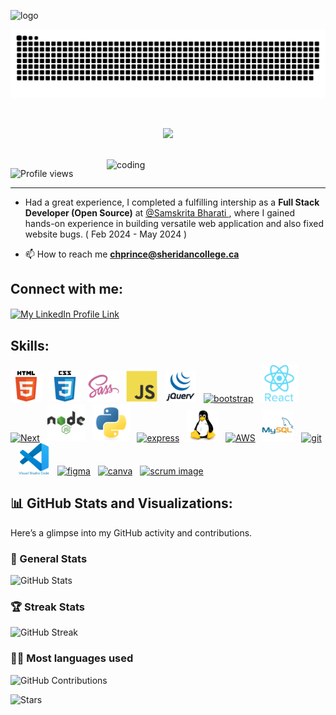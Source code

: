 ![logo](https://i0.wp.com/plopdo.com/wp-content/uploads/2021/10/Web-Development-San-Francisco-1.jpeg?w=1000&ssl=1)

![chprince snake gif](https://github.com/chprince11/chprince11/blob/main/snakeGraph.svg)

<br>
<p align="center">
  <img src="https://readme-typing-svg.demolab.com?font=Fira+Code&amp;weight=700&amp;size=35&amp;duration=1500&amp;pause=800&amp;color=1255FF&amp;center=true&amp;vCenter=true&amp;random=false&amp;width=605&amp;lines=Hi, Prince+here!.+;Front-End+%2F+React+Developer.">
</p>
<br>

<img align="right" alt="coding" width="350px" src="https://user-images.githubusercontent.com/55389276/140866485-8fb1c876-9a8f-4d6a-98dc-08c4981eaf70.gif">

![Profile views](https://komarev.com/ghpvc/?username=chprince11&style=for-the-badge&abbreviated=true) 

---

- Had a great experience, I completed a fulfilling intership as a **Full Stack Developer (Open Source)** at <a href="https://samskritabharati.in/" target="_blank"> @Samskrita Bharati </a>, where I gained hands-on experience in building versatile web application and also fixed website bugs. ( Feb 2024 - May 2024 )
  
- 📫 How to reach me **chprince@sheridancollege.ca**
  
<h2 class="heading-element" dir="auto">Connect with me:</h2>
  
<p align="left">
<a href="http://www.linkedin.com/in/prince011" target="blank"><img align="center" src="https://raw.githubusercontent.com/rahuldkjain/github-profile-readme-generator/master/src/images/icons/Social/linked-in-alt.svg" alt="My LinkedIn Profile Link" height="40" width="50" /></a>
</p>
<div align="left">
  <h2 class="heading-element" dir="auto">Skills:</h2>
  
  <a href="https://www.w3schools.com/html/" target="_blank" rel="noopener noreferrer"><img src="https://raw.githubusercontent.com/devicons/devicon/master/icons/html5/html5-original-wordmark.svg" alt="html5" width="50" height="50"/></a>&nbsp;&nbsp;
  <a href="https://www.w3schools.com/css/" target="_blank" rel="noopener noreferrer"><img src="https://raw.githubusercontent.com/devicons/devicon/master/icons/css3/css3-original-wordmark.svg" alt="css3" width="50" height="50"/></a>&nbsp;&nbsp;
  <a href="https://sass-lang.com/" target="_blank" rel="noopener noreferrer"><img src="https://raw.githubusercontent.com/devicons/devicon/master/icons/sass/sass-original.svg" alt="sass" width="50" height="50"/></a>&nbsp;&nbsp;
  <a href="https://developer.mozilla.org/en-US/docs/Web/JavaScript" target="_blank" rel="noopener noreferrer"><img src="https://raw.githubusercontent.com/devicons/devicon/master/icons/javascript/javascript-original.svg" alt="javascript" width="50" height="50"/></a>&nbsp;&nbsp;
  <a href="https://jquery.com/" target="_blank" rel="noopener noreferrer"><img src="https://raw.githubusercontent.com/devicons/devicon/master/icons/jquery/jquery-original-wordmark.svg" alt="jquery" width="50" height="50"/></a>&nbsp;&nbsp;
  <a href="https://getbootstrap.com/" target="_blank" rel="noopener noreferrer"><img src="https://getbootstrap.com/docs/5.0/assets/brand/bootstrap-logo.svg" alt="bootstrap" width="50" height="50"/></a>&nbsp;&nbsp;
  <a href="https://reactjs.org/" target="_blank" rel="noopener noreferrer"><img src="https://raw.githubusercontent.com/devicons/devicon/master/icons/react/react-original-wordmark.svg" alt="react" width="60" height="60"/></a>&nbsp;&nbsp;
  <a href="https://nextjs.org/" target="_blank" rel="noopener noreferrer"><img src="https://images-cdn.openxcell.com/wp-content/uploads/2024/07/24154156/dango-inner-2.webp" alt="Next" width="60" height="60"/></a>&nbsp;&nbsp;
  <a href="https://nodejs.org/" target="_blank" rel="noopener noreferrer"><img src="https://raw.githubusercontent.com/devicons/devicon/master/icons/nodejs/nodejs-original-wordmark.svg" alt="nodejs" width="60" height="60"/></a>&nbsp;&nbsp;
   <a href="https://www.python.org/" target="_blank" rel="noopener noreferrer"><img src="https://raw.githubusercontent.com/devicons/devicon/master/icons/python/python-original.svg" alt="python" width="60" height="60"/></a>&nbsp;&nbsp;
  <a href="https://expressjs.com/" target="_blank" rel="noopener noreferrer"><img src="https://encrypted-tbn0.gstatic.com/images?q=tbn:ANd9GcTI3nGP9w-Ol7H0GYUnDUdCwqnoLwRzoe_cmA&s" alt="express" width="60" height="60"/></a>&nbsp;&nbsp;
   <a href="https://www.linux.org/" target="_blank" rel="noopener noreferrer"><img src="https://raw.githubusercontent.com/devicons/devicon/master/icons/linux/linux-original.svg" alt="linux" width="50" height="50"/></a>&nbsp;&nbsp;
  <a href="https://aws.amazon.com/ec2/?nc2=h_ql_prod_fs_ec2" target="_blank" rel="noopener noreferrer"><img src="https://www.cascadeo.com/wp-content/uploads/2022/11/KRgw2UkV_400x400.jpg" alt="AWS" width="50" height="50"/></a>&nbsp;&nbsp;
  <a href="https://www.mysql.com/" target="_blank" rel="noopener noreferrer"><img src="https://raw.githubusercontent.com/devicons/devicon/master/icons/mysql/mysql-original-wordmark.svg" alt="mysql" width="50" height="50"/></a>&nbsp;&nbsp;
  <a href="https://git-scm.com/" target="_blank" rel="noopener noreferrer"><img src="https://www.vectorlogo.zone/logos/git-scm/git-scm-icon.svg" alt="git" width="50" height="50"/></a>&nbsp;&nbsp;
  <a href="https://code.visualstudio.com/" target="_blank" rel="noopener noreferrer"><img src="https://raw.githubusercontent.com/devicons/devicon/master/icons/vscode/vscode-original-wordmark.svg" alt="vscode" width="51" height="50"/></a>&nbsp;&nbsp;
  <a href="https://www.figma.com/" target="_blank" rel="noopener noreferrer"><img src="https://www.vectorlogo.zone/logos/figma/figma-icon.svg" alt="figma" width="50" height="50"/></a>&nbsp;&nbsp;
  <a href="https://www.canva.com/" target="_blank" rel="noopener noreferrer"><img src="https://www.vectorlogo.zone/logos/canva/canva-icon.svg" alt="canva" width="50" height="50"/></a>&nbsp;&nbsp;
  <a href="https://www.businessnewsdaily.com/4987-what-is-agile-scrum-methodology.html" target="_blank" rel="noopener noreferrer"><img src="https://miro.medium.com/v2/resize:fit:400/0*KpzqUReoWU_DEwb5.png" alt="scrum image" width="60" height="59"/></a>
</div>

<h2 class="heading-element" dir="auto">📊 GitHub Stats and Visualizations: </h2>

Here’s a glimpse into my GitHub activity and contributions.

### 🌟 General Stats
![GitHub Stats](https://github-readme-stats.vercel.app/api?username=chprince11&show_icons=true&theme=gruvbox)

### 🏆 Streak Stats
![GitHub Streak](https://github-readme-streak-stats.herokuapp.com/?user=chprince11&theme=gruvbox)

### 👨‍💻 Most languages used
![GitHub Contributions](https://github-readme-stats.vercel.app/api/top-langs/?username=chprince11&hide=html,procfile,Makefile&layout=compact&theme=gruvbox&langs_count=6)

![Stars](https://img.shields.io/github/stars/chprince11?style=social) 
